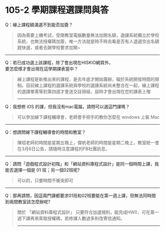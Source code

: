 # 105-2 學期課程選課問與答

Q：線上課程額滿選不到能否加簽？

> 因為需要上機考試，受限教室電腦數量無法加開名額，選課系統獨立於學校系統，也無法授權碼加簽，唯一方法就是時不時去看是否有人退選空出名額趕快選，或者去跟學校要求加開~

---

Q：若已成功選上該課程，除了會出現在HISKIO網頁外，  
要怎麼樣才會出現在這學期課表當中？

> 線上課程是新推出來的課程，是去年底才開始籌辦，礙於系統開發時間的限制。目前線上課程的選課系統與學校的選課系統尚未整合在一起，線上課程的選課單需等到第四週才會送交註冊組，屆時才會出現在您的課表上喔
>
> ---

Q：我想修 iOS 的課，但我沒有mac電腦，請問可以選這門課嗎？

> 可以參加線下課程輔導會，老師會手把手的教你怎麼在 windows 上裝 Mac

---

Q：想請問線下課程輔導會的時間和教室？

> 陳琨老師的時間是星期五晚上，傑帆老師的時間是星期二晚上，教室統一會在3月6日公告，請隨時注意課程的FB社團訊息。

---

Q：請問「遊戲程式設計初階」和「網站資料庫程式設計」是同一個時間上課，我能否選擇一個是 01 班；另一個02班呢?

> 可以的，只要時間不衝突即可

---

Q：那再請問，因這兩門課都要求01班和02班要能在第一週上課，但無法同時間到兩間教室該怎麼辦呢?

> 關於 「網站資料庫程式設計」 只要符合加選規則，能完成HW0，可在第一週下課再來索取授權碼，若修課人數過多則改寄信通知。
>
> ---



